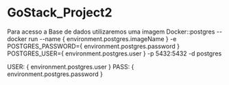 # GoStack_Project2

Para acesso a Base de dados utilizaremos uma imagem Docker::postgres
-- docker run --name { environment.postgres.imageName } -e POSTGRES_PASSWORD={ environment.postgres.password } POSTGRES_USER={ environment.postgres.user } -p 5432:5432 -d postgres

USER: { environment.postgres.user }
PASS: { environment.postgres.password }